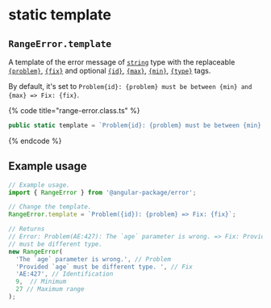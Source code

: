 # static template

## `RangeError.template`

A template of the error message of [`string`](https://developer.mozilla.org/en-US/docs/Web/JavaScript/Reference/Global\_Objects/String) type with the replaceable [`{problem}`](../../commonerror/properties/static-template.md#problem), [`{fix}`](../../commonerror/properties/static-template.md#fix) and optional [`{id}`](../../commonerror/properties/static-template.md#id), [`{max}`](../../commonerror/properties/static-template.md#max), [`{min}`](../../commonerror/properties/static-template.md#min), [`{type}`](../../commonerror/properties/static-template.md#type) tags.

By default, it's set to `Problem{id}: {problem} must be between {min} and {max} => Fix: {fix}`.

{% code title="range-error.class.ts" %}
```typescript
public static template = `Problem{id}: {problem} must be between {min} and {max} => Fix: {fix}`;
```
{% endcode %}

## Example usage

```typescript
// Example usage.
import { RangeError } from '@angular-package/error'; 

// Change the template.
RangeError.template = `Problem({id}): {problem} => Fix: {fix}`;

// Returns
// Error: Problem(AE:427): The `age` parameter is wrong. => Fix: Provided `age`
// must be different type.
new RangeError(
  'The `age` parameter is wrong.', // Problem
  'Provided `age` must be different type. ', // Fix
  'AE:427', // Identification
  9,  // Minimum
  27 // Maximum range
);
```
